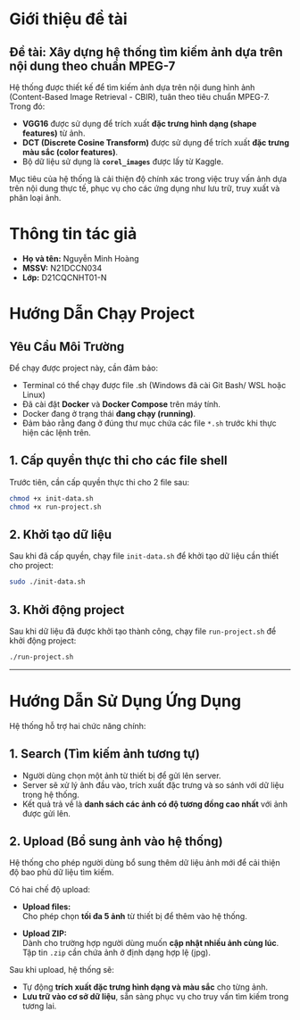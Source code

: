 # Giới thiệu đề tài

## Đề tài: **Xây dựng hệ thống tìm kiếm ảnh dựa trên nội dung theo chuẩn MPEG-7**

Hệ thống được thiết kế để tìm kiếm ảnh dựa trên nội dung hình ảnh (Content-Based Image Retrieval - CBIR), tuân theo tiêu chuẩn MPEG-7. Trong đó:

- **VGG16** được sử dụng để trích xuất **đặc trưng hình dạng (shape features)** từ ảnh.
- **DCT (Discrete Cosine Transform)** được sử dụng để trích xuất **đặc trưng màu sắc (color features)**.
- Bộ dữ liệu sử dụng là **`corel_images`** được lấy từ Kaggle.

Mục tiêu của hệ thống là cải thiện độ chính xác trong việc truy vấn ảnh dựa trên nội dung thực tế, phục vụ cho các ứng dụng như lưu trữ, truy xuất và phân loại ảnh.

# Thông tin tác giả

- **Họ và tên:** Nguyễn Minh Hoàng  
- **MSSV:** N21DCCN034  
- **Lớp:** D21CQCNHT01-N

# Hướng Dẫn Chạy Project

## Yêu Cầu Môi Trường

Để chạy được project này, cần đảm bảo:
- Terminal có thể chạy được file .sh (Windows đã cài Git Bash/ WSL hoặc Linux)
- Đã cài đặt **Docker** và **Docker Compose** trên máy tính.
- Docker đang ở trạng thái **đang chạy (running)**.
- Đảm bảo rằng đang ở đúng thư mục chứa các file `*.sh` trước khi thực hiện các lệnh trên.


## 1. Cấp quyền thực thi cho các file shell

Trước tiên, cần cấp quyền thực thi cho 2 file sau:

```bash
chmod +x init-data.sh
chmod +x run-project.sh
```

## 2. Khởi tạo dữ liệu

Sau khi đã cấp quyền, chạy file `init-data.sh` để khởi tạo dữ liệu cần thiết cho project:

```bash
sudo ./init-data.sh
```

## 3. Khởi động project

Sau khi dữ liệu đã được khởi tạo thành công, chạy file `run-project.sh` để khởi động project:

```bash
./run-project.sh
```
---

# Hướng Dẫn Sử Dụng Ứng Dụng

Hệ thống hỗ trợ hai chức năng chính:

## 1. Search (Tìm kiếm ảnh tương tự)

- Người dùng chọn một ảnh từ thiết bị để gửi lên server.
- Server sẽ xử lý ảnh đầu vào, trích xuất đặc trưng và so sánh với dữ liệu trong hệ thống.
- Kết quả trả về là **danh sách các ảnh có độ tương đồng cao nhất** với ảnh được gửi lên.

## 2. Upload (Bổ sung ảnh vào hệ thống)

Hệ thống cho phép người dùng bổ sung thêm dữ liệu ảnh mới để cải thiện độ bao phủ dữ liệu tìm kiếm.

Có hai chế độ upload:

- **Upload files:**  
  Cho phép chọn **tối đa 5 ảnh** từ thiết bị để thêm vào hệ thống.

- **Upload ZIP:**  
  Dành cho trường hợp người dùng muốn **cập nhật nhiều ảnh cùng lúc**. Tập tin `.zip` cần chứa ảnh ở định dạng hợp lệ (jpg).

Sau khi upload, hệ thống sẽ:
- Tự động **trích xuất đặc trưng hình dạng và màu sắc** cho từng ảnh.
- **Lưu trữ vào cơ sở dữ liệu**, sẵn sàng phục vụ cho truy vấn tìm kiếm trong tương lai.



